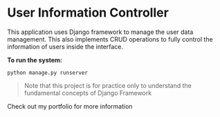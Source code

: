 # User Information Controller
This application uses Django framework to manage the user data management. This also implements CRUD operations to fully control the information of users inside the interface.

**To run the system:**
```
python manage.py runserver
```
>Note that this project is for practice only to understand the fundamental concepts of Django Framework

Check out my portfolio for more information
